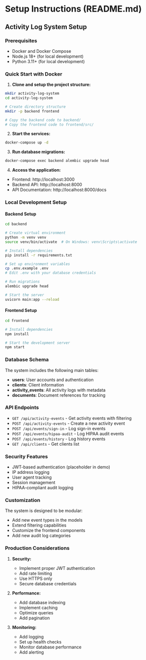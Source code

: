 # Setup Instructions (README.md)

## Activity Log System Setup

### Prerequisites
- Docker and Docker Compose
- Node.js 18+ (for local development)
- Python 3.11+ (for local development)

### Quick Start with Docker

1. **Clone and setup the project structure:**
```bash
mkdir activity-log-system
cd activity-log-system

# Create directory structure
mkdir -p backend frontend

# Copy the backend code to backend/
# Copy the frontend code to frontend/src/
```

2. **Start the services:**
```bash
docker-compose up -d
```

3. **Run database migrations:**
```bash
docker-compose exec backend alembic upgrade head
```

4. **Access the application:**
- Frontend: http://localhost:3000
- Backend API: http://localhost:8000
- API Documentation: http://localhost:8000/docs

### Local Development Setup

#### Backend Setup
```bash
cd backend

# Create virtual environment
python -m venv venv
source venv/bin/activate  # On Windows: venv\Scripts\activate

# Install dependencies
pip install -r requirements.txt

# Set up environment variables
cp .env.example .env
# Edit .env with your database credentials

# Run migrations
alembic upgrade head

# Start the server
uvicorn main:app --reload
```

#### Frontend Setup
```bash
cd frontend

# Install dependencies
npm install

# Start the development server
npm start
```

### Database Schema

The system includes the following main tables:
- **users**: User accounts and authentication
- **clients**: Client information 
- **activity_events**: All activity logs with metadata
- **documents**: Document references for tracking

### API Endpoints

- `GET /api/activity-events` - Get activity events with filtering
- `POST /api/activity-events` - Create a new activity event
- `POST /api/events/sign-in` - Log sign-in events
- `POST /api/events/hipaa-audit` - Log HIPAA audit events
- `POST /api/events/history` - Log history events
- `GET /api/clients` - Get clients list

### Security Features

- JWT-based authentication (placeholder in demo)
- IP address logging
- User agent tracking
- Session management
- HIPAA-compliant audit logging

### Customization

The system is designed to be modular:
- Add new event types in the models
- Extend filtering capabilities
- Customize the frontend components
- Add new audit log categories

### Production Considerations

1. **Security:**
   - Implement proper JWT authentication
   - Add rate limiting
   - Use HTTPS only
   - Secure database credentials

2. **Performance:**
   - Add database indexing
   - Implement caching
   - Optimize queries
   - Add pagination

3. **Monitoring:**
   - Add logging
   - Set up health checks
   - Monitor database performance
   - Add alerting
